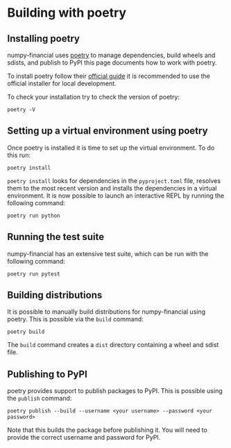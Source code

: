 # Building with poetry

## Installing poetry
numpy-financial uses [poetry](https://python-poetry.org/) to manage 
dependencies, build wheels and sdists, and publish to PyPI this page documents
how to work with poetry.

To install poetry follow their [official guide](https://python-poetry.org/docs/#installing-with-the-official-installer)
it is recommended to use the official installer for local development.

To check your installation try to check the version of poetry:

```shell
poetry -V
```

## Setting up a virtual environment using poetry

Once poetry is installed it is time to set up the virtual environment. To do
this run:

```shell
poetry install
```

``poetry install`` looks for dependencies in the ``pyproject.toml`` file,
resolves them to the most recent version and installs the dependencies
in a virtual environment. It is now possible to launch an interactive REPL
by running the following command:

```shell
poetry run python
```

## Running the test suite

numpy-financial has an extensive test suite, which can be run with the
following command:

```shell
poetry run pytest
```

## Building distributions

It is possible to manually build distributions for numpy-financial using
poetry. This is possible via the `build` command:

```shell
poetry build
```

The `build` command creates a `dist` directory containing a wheel and sdist
file.


## Publishing to PyPI

poetry provides support to publish packages to PyPI. This is possible using
the ``publish`` command:

```shell
poetry publish --build --username <your username> --password <your password>
```

Note that this builds the package before publishing it. You will need to 
provide the correct username and password for PyPI.
